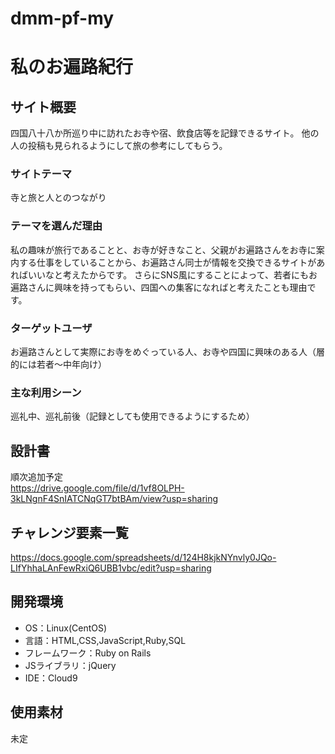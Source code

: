 # dmm-pf-my
# 私のお遍路紀行

## サイト概要
四国八十八か所巡り中に訪れたお寺や宿、飲食店等を記録できるサイト。
他の人の投稿も見られるようにして旅の参考にしてもらう。

### サイトテーマ
寺と旅と人とのつながり

### テーマを選んだ理由
私の趣味が旅行であることと、お寺が好きなこと、父親がお遍路さんをお寺に案内する仕事をしていることから、お遍路さん同士が情報を交換できるサイトがあればいいなと考えたからです。
さらにSNS風にすることによって、若者にもお遍路さんに興味を持ってもらい、四国への集客になればと考えたことも理由です。

### ターゲットユーザ
お遍路さんとして実際にお寺をめぐっている人、お寺や四国に興味のある人（層的には若者～中年向け）

### 主な利用シーン
巡礼中、巡礼前後（記録としても使用できるようにするため）

## 設計書
順次追加予定<br>
https://drive.google.com/file/d/1vf8OLPH-3kLNgnF4SnIATCNqGT7btBAm/view?usp=sharing

## チャレンジ要素一覧
https://docs.google.com/spreadsheets/d/124H8kjkNYnvly0JQo-LIfYhhaLAnFewRxiQ6UBB1vbc/edit?usp=sharing

## 開発環境
- OS：Linux(CentOS)
- 言語：HTML,CSS,JavaScript,Ruby,SQL
- フレームワーク：Ruby on Rails
- JSライブラリ：jQuery
- IDE：Cloud9

## 使用素材
未定
